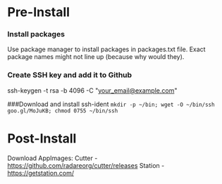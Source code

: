# Pre-Install

### Install packages
Use package manager to install packages in packages.txt file. Exact package
names might not line up (because why would they).

### Create SSH key and add it to Github
ssh-keygen -t rsa -b 4096 -C "your_email@example.com"

###Download and install ssh-ident
`mkdir -p ~/bin; wget -O ~/bin/ssh goo.gl/MoJuKB; chmod 0755 ~/bin/ssh`

# Post-Install
Download AppImages:
Cutter - https://github.com/radareorg/cutter/releases
Station - https://getstation.com/
